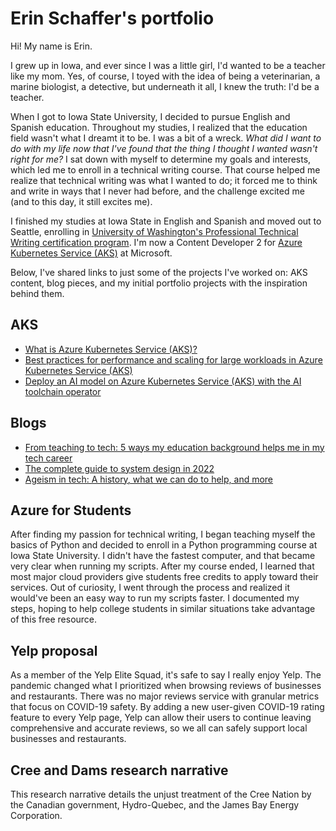 # Erin Schaffer's portfolio

Hi! My name is Erin. 

I grew up in Iowa, and ever since I was a little girl, I'd wanted to be a teacher like my mom. Yes, of course, I toyed with the idea of being a veterinarian, a marine biologist, a detective, but underneath it all, I knew the truth: I'd be a teacher.

When I got to Iowa State University, I decided to pursue English and Spanish education. Throughout my studies, I realized that the education field wasn't what I dreamt it to be. I was a bit of a wreck. _What did I want to do with my life now that I've found that the thing I thought I wanted wasn't right for me?_ I sat down with myself to determine my goals and interests, which led me to enroll in a technical writing course. That course helped me realize that technical writing was what I wanted to do; it forced me to think and write in ways that I never had before, and the challenge excited me (and to this day, it still excites me).

I finished my studies at Iowa State in English and Spanish and moved out to Seattle, enrolling in [University of Washington's Professional Technical Writing certification program](https://www.pce.uw.edu/certificates/professional-technical-writing). I'm now a Content Developer 2 for [Azure Kubernetes Service (AKS)](https://learn.microsoft.com/azure/aks/what-is-aks) at Microsoft.

Below, I've shared links to just some of the projects I've worked on: AKS content, blog pieces, and my initial portfolio projects with the inspiration behind them.

## AKS

* [What is Azure Kubernetes Service (AKS)?](https://learn.microsoft.com/en-us/azure/aks/what-is-aks)
* [Best practices for performance and scaling for large workloads in Azure Kubernetes Service (AKS)](https://learn.microsoft.com/en-us/azure/aks/best-practices-performance-scale-large)
* [Deploy an AI model on Azure Kubernetes Service (AKS) with the AI toolchain operator](https://learn.microsoft.com/en-us/azure/aks/ai-toolchain-operator)

## Blogs

* [From teaching to tech: 5 ways my education background helps me in my tech career](https://medium.com/words-in-tech/from-teaching-to-tech-5-ways-my-education-background-helps-me-in-my-tech-career-1d0e2648c24c)
* [The complete guide to system design in 2022](https://www.educative.io/blog/complete-guide-to-system-design)
* [Ageism in tech: A history, what we can do to help, and more](https://www.educative.io/blog/ageism-in-tech)

## Azure for Students

After finding my passion for technical writing, I began teaching myself the basics of Python and decided to enroll in a Python programming course at Iowa State University. I didn't have the fastest computer, and that became very clear when running my scripts. After my course ended, I learned that most major cloud providers give students free credits to apply toward their services. Out of curiosity, I went through the process and realized it would've been an easy way to run my scripts faster. I documented my steps, hoping to help college students in similar situations take advantage of this free resource.

## Yelp proposal

As a member of the Yelp Elite Squad, it's safe to say I really enjoy Yelp. The pandemic changed what I prioritized when browsing reviews of businesses and restaurants. There was no major reviews service with granular metrics that focus on COVID-19 safety. By adding a new user-given COVID-19 rating feature to every Yelp page, Yelp can allow their users to continue leaving comprehensive and accurate reviews, so we all can safely support local businesses and restaurants.

## Cree and Dams research narrative

This research narrative details the unjust treatment of the Cree Nation by the Canadian government, Hydro-Quebec, and the James Bay Energy Corporation.
